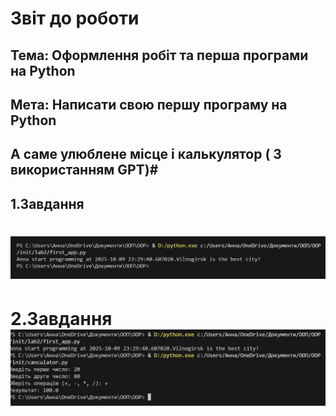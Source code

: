 # Звіт до роботи
## Тема: Оформлення робіт та перша програми на Python
## Мета: Написати свою першу програму на Python
## А саме улюблене місце і калькулятор ( З використанням GPT)#
## 1.Завдання
# ![](<Знімок екрана 2025-10-09 232953-1.png>)
# 2.Завдання ![](<Знімок екрана 2025-10-09 234528.png>)